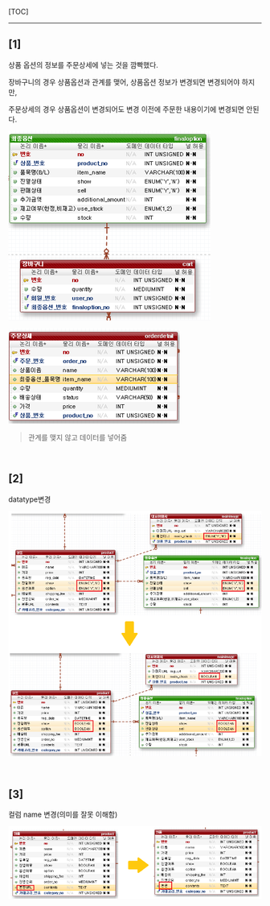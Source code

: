[TOC]

---

## [1]

상품 옵션의 정보를 주문상세에 넣는 것을 깜빡했다.

장바구니의 경우 상품옵션과 관계를 맺어, 상품옵션 정보가 변경되면 변경되어야 하지만,

주문상세의 경우 상품옵션이 변경되어도 변경 이전에 주문한 내용이기에 변경되면 안된다.

![1562544874243](assets/1562544874243.png)

![1562544881112](assets/1562544881112.png)

> 관계를 맺지 않고 데이터를 넣어줌

<br>

## [2] 

datatype변경

![1562545145817](assets/1562545145817.png)

<br>

## [3]

컬럼 name 변경(의미를 잘못 이해함)

![1562545397132](assets/1562545397132.png)











































